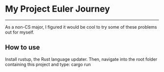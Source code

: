 # My Project Euler Journey
---
As a non-CS major, I figured it would be cool to try some of these problems out for myself.

## How to use
Install rustup, the Rust language updater. Then, navigate into the root folder containing this project and type: 
    cargo run
